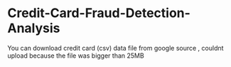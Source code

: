 # Credit-Card-Fraud-Detection-Analysis
You can download credit card (csv) data file from google source , couldnt upload because the file was bigger than 25MB
